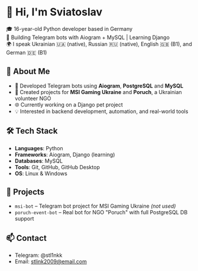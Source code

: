 # 👋 Hi, I'm Sviatoslav

🎓 16-year-old Python developer based in Germany  
🧠 Building Telegram bots with Aiogram + MySQL | Learning Django  
🌍 I speak Ukrainian 🇺🇦 (native), Russian 🇷🇺 (native), English 🇬🇧 (B1), and German 🇩🇪 (B1)

## 🚀 About Me
- 💬 Developed Telegram bots using **Aiogram**, **PostgreSQL** and **MySQL**
- 🧩 Created projects for **MSI Gaming Ukraine** and **Poruch**, a Ukrainian volunteer NGO
- 🌐 Currently working on a Django pet project
- 💡 Interested in backend development, automation, and real-world tools

## 🛠 Tech Stack
- **Languages**: Python
- **Frameworks**: Aiogram, Django (learning)
- **Databases**: MySQL
- **Tools**: Git, GitHub, GitHub Desktop
- **OS**: Linux & Windows

## 📌 Projects
- `msi-bot` – Telegram bot project for MSI Gaming Ukraine *(not used)*
- `poruch-event-bot` – Real bot for NGO "Poruch" with full PostgreSQL DB support

## 📫 Contact
- Telegram: @stl1nkk
- Email: stlink2009@email.com
